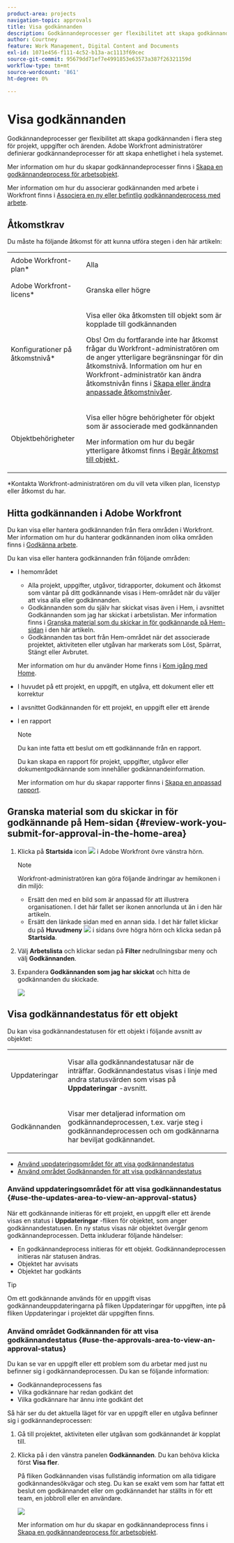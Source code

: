 ```yaml
---
product-area: projects
navigation-topic: approvals
title: Visa godkännanden
description: Godkännandeprocesser ger flexibilitet att skapa godkännanden i flera steg för projekt, uppgifter och ärenden. Adobe Workfront administratörer definierar godkännandeprocesser för att skapa enhetlighet i hela systemet.
author: Courtney
feature: Work Management, Digital Content and Documents
exl-id: 1071e456-f111-4c52-b13a-ac1113f69cec
source-git-commit: 95679dd71ef7e4991853e63573a387f26321159d
workflow-type: tm+mt
source-wordcount: '861'
ht-degree: 0%

---
```


# Visa godkännanden

Godkännandeprocesser ger flexibilitet att skapa godkännanden i flera steg för projekt, uppgifter och ärenden. Adobe Workfront administratörer definierar godkännandeprocesser för att skapa enhetlighet i hela systemet.

Mer information om hur du skapar godkännandeprocesser finns i [Skapa en godkännandeprocess för arbetsobjekt](../../administration-and-setup/customize-workfront/configure-approval-milestone-processes/create-approval-processes.md).

Mer information om hur du associerar godkännanden med arbete i Workfront finns i [Associera en ny eller befintlig godkännandeprocess med arbete](../../review-and-approve-work/manage-approvals/associate-approval-with-work.md).

## Åtkomstkrav

Du måste ha följande åtkomst för att kunna utföra stegen i den här artikeln:

<table style="table-layout:auto"> 
 <col> 
 <col> 
 <tbody> 
  <tr> 
   <td role="rowheader">Adobe Workfront-plan*</td> 
   <td> <p>Alla</p> </td> 
  </tr> 
  <tr> 
   <td role="rowheader">Adobe Workfront-licens*</td> 
   <td> <p>Granska eller högre</p> </td> 
  </tr> 
  <tr> 
   <td role="rowheader">Konfigurationer på åtkomstnivå*</td> 
   <td> <p>Visa eller öka åtkomsten till objekt som är kopplade till godkännanden</p> <p>Obs! Om du fortfarande inte har åtkomst frågar du Workfront-administratören om de anger ytterligare begränsningar för din åtkomstnivå. Information om hur en Workfront-administratör kan ändra åtkomstnivån finns i <a href="../../administration-and-setup/add-users/configure-and-grant-access/create-modify-access-levels.md" class="MCXref xref">Skapa eller ändra anpassade åtkomstnivåer</a>.</p> </td> 
  </tr> 
  <tr> 
   <td role="rowheader">Objektbehörigheter</td> 
   <td> <p>Visa eller högre behörigheter för objekt som är associerade med godkännanden</p> <p>Mer information om hur du begär ytterligare åtkomst finns i <a href="../../workfront-basics/grant-and-request-access-to-objects/request-access.md" class="MCXref xref">Begär åtkomst till objekt </a>.</p> </td> 
  </tr> 
 </tbody> 
</table>

&#42;Kontakta Workfront-administratören om du vill veta vilken plan, licenstyp eller åtkomst du har.

## Hitta godkännanden i Adobe Workfront

Du kan visa eller hantera godkännanden från flera områden i Workfront. Mer information om hur du hanterar godkännanden inom olika områden finns i [Godkänna arbete](../../review-and-approve-work/manage-approvals/approving-work.md).

Du kan visa eller hantera godkännanden från följande områden:

* I hemområdet

   * Alla projekt, uppgifter, utgåvor, tidrapporter, dokument och åtkomst som väntar på ditt godkännande visas i Hem-området när du väljer att visa alla eller godkännanden.
   * Godkännanden som du själv har skickat visas även i Hem, i avsnittet Godkännanden som jag har skickat i arbetslistan. Mer information finns i [Granska material som du skickar in för godkännande på Hem-sidan](#review-work-you-submit-for-approval-in-the-home-area) i den här artikeln.
   * Godkännanden tas bort från Hem-området när det associerade projektet, aktiviteten eller utgåvan har markerats som Löst, Spärrat, Stängt eller Avbrutet.

  Mer information om hur du använder Home finns i [Kom igång med Home](../../workfront-basics/using-home/using-the-home-area/get-started-with-home.md).

* I huvudet på ett projekt, en uppgift, en utgåva, ett dokument eller ett korrektur
* I avsnittet Godkännanden för ett projekt, en uppgift eller ett ärende
* I en rapport

  >[!NOTE]
  >
  >Du kan inte fatta ett beslut om ett godkännande från en rapport.

  Du kan skapa en rapport för projekt, uppgifter, utgåvor eller dokumentgodkännande som innehåller godkännandeinformation.

  Mer information om hur du skapar rapporter finns i [Skapa en anpassad rapport](../../reports-and-dashboards/reports/creating-and-managing-reports/create-custom-report.md).

## Granska material som du skickar in för godkännande på Hem-sidan {#review-work-you-submit-for-approval-in-the-home-area}

1. Klicka på **Startsida** icon ![](assets/home-icon-30x29.png) i Adobe Workfront övre vänstra hörn.

   >[!NOTE]
   >
   >Workfront-administratören kan göra följande ändringar av hemikonen i din miljö:
   >
   >* Ersätt den med en bild som är anpassad för att illustrera organisationen. I det här fallet ser ikonen annorlunda ut än i den här artikeln.
   >* Ersätt den länkade sidan med en annan sida. I det här fallet klickar du på **Huvudmeny** ![](assets/main-menu-icon.png) i sidans övre högra hörn och klicka sedan på **Startsida**.

1. Välj **Arbetslista** och klickar sedan på **Filter** nedrullningsbar meny och välj **Godkännanden**.
1. Expandera **Godkännanden som jag har skickat** och hitta de godkännanden du skickade.

   ![](assets/approvals-submitted-section-in-home-nwe-350x401.png)

## Visa godkännandestatus för ett objekt

Du kan visa godkännandestatusen för ett objekt i följande avsnitt av objektet:

<table style="table-layout:auto"> 
 <col> 
 <col> 
 <tbody> 
  <tr> 
   <td role="rowheader">Uppdateringar </td> 
   <td> <p>Visar alla godkännandestatusar när de inträffar. Godkännandestatus visas i linje med andra statusvärden som visas på <strong>Uppdateringar</strong> -avsnitt.</p> </td> 
  </tr> 
  <tr> 
   <td role="rowheader">Godkännanden</td> 
   <td> <p>Visar mer detaljerad information om godkännandeprocessen, t.ex. varje steg i godkännandeprocessen och om godkännarna har beviljat godkännandet.</p> </td> 
  </tr> 
 </tbody> 
</table>

* [Använd uppdateringsområdet för att visa godkännandestatus](#use-the-updates-area-to-view-an-approval-status)
* [Använd området Godkännanden för att visa godkännandestatus](#use-the-approvals-area-to-view-an-approval-status)

### Använd uppdateringsområdet för att visa godkännandestatus {#use-the-updates-area-to-view-an-approval-status}

När ett godkännande initieras för ett projekt, en uppgift eller ett ärende visas en status i **Uppdateringar** -fliken för objektet, som anger godkännandestatusen. En ny status visas när objektet övergår genom godkännandeprocessen. Detta inkluderar följande händelser:

* En godkännandeprocess initieras för ett objekt. Godkännandeprocessen initieras när statusen ändras.
* Objektet har avvisats
* Objektet har godkänts 

>[!TIP]
>
>Om ett godkännande används för en uppgift visas godkännandeuppdateringarna på fliken Uppdateringar för uppgiften, inte på fliken Uppdateringar i projektet där uppgiften finns.

### Använd området Godkännanden för att visa godkännandestatus {#use-the-approvals-area-to-view-an-approval-status}

Du kan se var en uppgift eller ett problem som du arbetar med just nu befinner sig i godkännandeprocessen. Du kan se följande information:

* Godkännandeprocessens fas
* Vilka godkännare har redan godkänt det
* Vilka godkännare har ännu inte godkänt det

Så här ser du det aktuella läget för var en uppgift eller en utgåva befinner sig i godkännandeprocessen:

1. Gå till projektet, aktiviteten eller utgåvan som godkännandet är kopplat till.
1. Klicka på i den vänstra panelen **Godkännanden**. Du kan behöva klicka först **Visa fler**.

   På fliken Godkännanden visas fullständig information om alla tidigare godkännandesökvägar och steg. Du kan se exakt vem som har fattat ett beslut om godkännandet eller om godkännandet har ställts in för ett team, en jobbroll eller en användare.

   ![](assets/approvals-tab-expanded-on-issue-nwe-350x320.png)

   Mer information om hur du skapar en godkännandeprocess finns i [Skapa en godkännandeprocess för arbetsobjekt](../../administration-and-setup/customize-workfront/configure-approval-milestone-processes/create-approval-processes.md).
